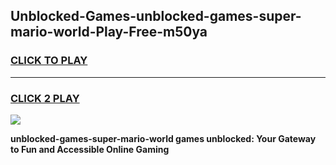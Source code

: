 
## Unblocked-Games-unblocked-games-super-mario-world-Play-Free-m50ya
<h3>
<a href="https://premium76.site?title=unblocked-games-super-mario-world&ref=18A">CLICK TO PLAY</a></h3>
<hr>

<h3>
<a href="https://premium76.site?title=unblocked-games-super-mario-world&ref=18A">CLICK 2 PLAY</a>
  
</h3>

<a href="https://premium76.site?title=unblocked-games-super-mario-world&ref=18A"><img src="https://clearcache.store/games.png"></a>


**unblocked-games-super-mario-world games unblocked: Your Gateway to Fun and Accessible Online Gaming**
